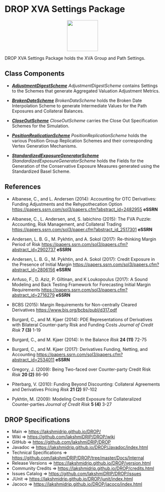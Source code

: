 # DROP XVA Settings Package

<p align="center"><img src="https://github.com/lakshmiDRIP/DROP/blob/master/DRIP_Logo.gif?raw=true" width="100"></p>

DROP XVA Settings Package holds the XVA Group and Path Settings.


## Class Components

 * [***AdjustmentDigestScheme***](https://github.com/lakshmiDRIP/DROP/tree/master/src/main/java/org/drip/xva/settings/AdjustmentDigestScheme.java)
 <i>AdjustmentDigestScheme</i> contains Settings to the Schemes that generate Aggregated Valuation Adjustment
 Metrics.

 * [***BrokenDateScheme***](https://github.com/lakshmiDRIP/DROP/tree/master/src/main/java/org/drip/xva/settings/BrokenDateScheme.java)
 <i>BrokenDateScheme</i> holds the Broken Date Interpolation Scheme to generate Intermediate Values for the
 Path Exposures and Collateral Balances.

 * [***CloseOutScheme***](https://github.com/lakshmiDRIP/DROP/tree/master/src/main/java/org/drip/xva/settings/CloseOutScheme.java)
 <i>CloseOutScheme</i> carries the Close Out Specification Schemes for the Simulation.

 * [***PositionReplicationScheme***](https://github.com/lakshmiDRIP/DROP/tree/master/src/main/java/org/drip/xva/settings/PositionReplicationScheme.java)
 <i>PositionReplicationScheme</i> holds the various Position Group Replication Schemes and their
 corresponding Vertex Generation Mechanisms.

 * [***StandardizedExposureGeneratorScheme***](https://github.com/lakshmiDRIP/DROP/tree/master/src/main/java/org/drip/xva/settings/StandardizedExposureGeneratorScheme.java)
 <i>StandardizedExposureGeneratorScheme</i> holds the Fields for the Generation of the Conservative Exposure
 Measures generated using the Standardized Basel Scheme.


## References

 * Albanese, C., and L. Andersen (2014): Accounting for OTC Derivatives: Funding Adjustments and the
 	Rehypothecation Option https://papers.ssrn.com/sol3/papers.cfm?abstract_id=2482955 <b>eSSRN</b>

 * Albanese, C., L. Andersen, and, S. Iabichino (2015): The FVA Puzzle: Accounting, Risk Management, and
 	Collateral Trading https://papers.ssrn.com/sol3/paper.cfm?abstract_id_2517301 <b>eSSRN</b>

 * Andersen, L. B. G., M. Pykhtin, and A. Sokol (2017): Re-thinking Margin Period of Risk
 	https://papers.ssrn.com/sol3/papers.cfm?abstract_id=2902737 <b>eSSRN</b>

 * Andersen, L. B. G., M. Pykhtin, and A. Sokol (2017): Credit Exposure in the Presence of Initial Margin
 	https://papers.ssrn.com/sol3/papers.cfm?abstract_id=2806156 <b>eSSRN</b>

 * Anfuso, F., D. Aziz, P. Giltinan, and K Loukopoulus (2017): A Sound Modeling and Back Testing Framework
 	for Forecasting Initial Margin Requirements
 	https://papers.ssrn.com/sol3/papers.cfm?abstract_id=2716279 <b>eSSRN</b>

 * BCBS (2015): Margin Requirements for Non-centrally Cleared Derivatives
 	https://www.bis.org/bcbs/publ/d317.pdf

 * Burgard, C., and M. Kjaer (2014): PDE Representations of Derivatives with Bilateral Counter-party Risk and
 	Funding Costs <i>Journal of Credit Risk</i> <b>7 (3)</b> 1-19

 * Burgard, C., and M. Kjaer (2014): In the Balance <i>Risk</i> <b>24 (11)</b> 72-75

 * Burgard, C., and M. Kjaer (2017): Derivatives Funding, Netting, and Accounting
 	https://papers.ssrn.com/sol3/papers.cfm?abstract_id=2534011 <b>eSSRN</b>

 * Gregory, J. (2009): Being Two-faced over Counter-party Credit Risk <i>Risk</i> <b>20 (2)</b> 86-90

 * Piterbarg, V. (2010): Funding Beyond Discounting: Collateral Agreements and Derivatives Pricing
 	<i>Risk</i> <b>21 (2)</b> 97-102

 * Pykhtin, M. (2009): Modeling Credit Exposure for Collateralized Counter-parties <i>Journal of Credit
 	Risk</i> <b>5 (4)</b> 3-27


## DROP Specifications

 * Main                     => https://lakshmidrip.github.io/DROP/
 * Wiki                     => https://github.com/lakshmiDRIP/DROP/wiki
 * GitHub                   => https://github.com/lakshmiDRIP/DROP
 * Javadoc                  => https://lakshmidrip.github.io/DROP/Javadoc/index.html
 * Technical Specifications => https://github.com/lakshmiDRIP/DROP/tree/master/Docs/Internal
 * Release Versions         => https://lakshmidrip.github.io/DROP/version.html
 * Community Credits        => https://lakshmidrip.github.io/DROP/credits.html
 * Issues Catalog           => https://github.com/lakshmiDRIP/DROP/issues
 * JUnit                    => https://lakshmidrip.github.io/DROP/junit/index.html
 * Jacoco                   => https://lakshmidrip.github.io/DROP/jacoco/index.html
